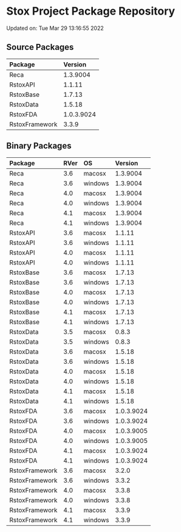# Stox Project Package Repository


Updated on: Tue Mar 29 13:16:55 2022
## Source Packages

|Package        |Version    |
|:--------------|:----------|
|Reca           |1.3.9004   |
|RstoxAPI       |1.1.11     |
|RstoxBase      |1.7.13     |
|RstoxData      |1.5.18     |
|RstoxFDA       |1.0.3.9024 |
|RstoxFramework |3.3.9      |

## Binary Packages

|Package        |RVer |OS      |Version    |
|:--------------|:----|:-------|:----------|
|Reca           |3.6  |macosx  |1.3.9004   |
|Reca           |3.6  |windows |1.3.9004   |
|Reca           |4.0  |macosx  |1.3.9004   |
|Reca           |4.0  |windows |1.3.9004   |
|Reca           |4.1  |macosx  |1.3.9004   |
|Reca           |4.1  |windows |1.3.9004   |
|RstoxAPI       |3.6  |macosx  |1.1.11     |
|RstoxAPI       |3.6  |windows |1.1.11     |
|RstoxAPI       |4.0  |macosx  |1.1.11     |
|RstoxAPI       |4.0  |windows |1.1.11     |
|RstoxBase      |3.6  |macosx  |1.7.13     |
|RstoxBase      |3.6  |windows |1.7.13     |
|RstoxBase      |4.0  |macosx  |1.7.13     |
|RstoxBase      |4.0  |windows |1.7.13     |
|RstoxBase      |4.1  |macosx  |1.7.13     |
|RstoxBase      |4.1  |windows |1.7.13     |
|RstoxData      |3.5  |macosx  |0.8.3      |
|RstoxData      |3.5  |windows |0.8.3      |
|RstoxData      |3.6  |macosx  |1.5.18     |
|RstoxData      |3.6  |windows |1.5.18     |
|RstoxData      |4.0  |macosx  |1.5.18     |
|RstoxData      |4.0  |windows |1.5.18     |
|RstoxData      |4.1  |macosx  |1.5.18     |
|RstoxData      |4.1  |windows |1.5.18     |
|RstoxFDA       |3.6  |macosx  |1.0.3.9024 |
|RstoxFDA       |3.6  |windows |1.0.3.9024 |
|RstoxFDA       |4.0  |macosx  |1.0.3.9005 |
|RstoxFDA       |4.0  |windows |1.0.3.9005 |
|RstoxFDA       |4.1  |macosx  |1.0.3.9024 |
|RstoxFDA       |4.1  |windows |1.0.3.9024 |
|RstoxFramework |3.6  |macosx  |3.2.0      |
|RstoxFramework |3.6  |windows |3.3.2      |
|RstoxFramework |4.0  |macosx  |3.3.8      |
|RstoxFramework |4.0  |windows |3.3.8      |
|RstoxFramework |4.1  |macosx  |3.3.9      |
|RstoxFramework |4.1  |windows |3.3.9      |
